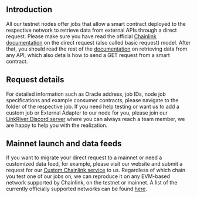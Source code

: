 ## Introduction 
All our testnet nodes offer jobs that allow a smart contract deployed to the respective network to retrieve data from external APIs through a direct request.
Please make sure you have read the official [Chainlink documentation](https://docs.chain.link/architecture-overview/architecture-request-model) on the direct request (also called basic request) model. 
After that, you should read the rest of the [documentation](https://docs.chain.link/any-api/introduction) on retrieving data from any API, which also details how to send a GET request from a smart contract. 

## Request details 
For detailed information such as Oracle address, job IDs, node job specifications and example consumer contracts, please navigate to the folder of the respective job.
If you need help testing or want us to add a custom job or External Adapter to our node for you, please join our [LinkRiver Discord server](https://discord.com/invite/xRWKtpjA9F) where you can always reach a team member, we are happy to help you with the realization.  

## Mainnet launch and data feeds
If you want to migrate your direct request to a mainnet or need a customized data feed, for example, please visit our website and submit a request for our [Custom Chainlink service](https://linkriver.io/custom-chainlink) to us.
Regardless of which chain you test one of our jobs on, we can reproduce it on any EVM-based network supported by Chainlink, on the testnet or mainnet. A list of the currently officially supported networks can be found [here](https://docs.chain.link/resources/link-token-contracts).
